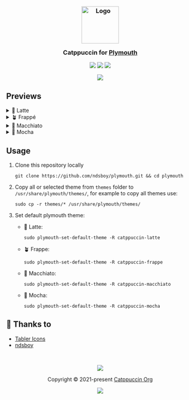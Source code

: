 <h3 align="center">
	<img src="https://raw.githubusercontent.com/catppuccin/catppuccin/main/assets/logos/exports/1544x1544_circle.png" width="100" alt="Logo"/><br/>
	<img src="https://raw.githubusercontent.com/catppuccin/catppuccin/main/assets/misc/transparent.png" height="30" width="0px"/>
	Catppuccin for <a href="https://www.freedesktop.org/wiki/Software/Plymouth/">Plymouth</a>
	<img src="https://raw.githubusercontent.com/catppuccin/catppuccin/main/assets/misc/transparent.png" height="30" width="0px"/>
</h3>

<p align="center">
	<a href="https://github.com/ndsboy/plymouth/stargazers"><img src="https://img.shields.io/github/stars/ndsboy/plymouth?colorA=363a4f&colorB=b7bdf8&style=for-the-badge"></a>
	<a href="https://github.com/ndsboy/plymouth/issues"><img src="https://img.shields.io/github/issues/ndsboy/plymouth?colorA=363a4f&colorB=f5a97f&style=for-the-badge"></a>
	<a href="https://github.com/ndsboy/plymouth/contributors"><img src="https://img.shields.io/github/contributors/ndsboy/plymouth?colorA=363a4f&colorB=a6da95&style=for-the-badge"></a>
</p>

<p align="center">
	<img src="https://github.com/ndsboy/plymouth/blob/main/assets/preview.png"/>
</p>

## Previews

<details>
<summary>🌻 Latte</summary>
<img src="https://github.com/ndsboy/plymouth/blob/main/assets/latte.png"/>
</details>
<details>
<summary>🪴 Frappé</summary>
<img src="https://github.com/ndsboy/plymouth/blob/main/assets/frappe.png"/>
</details>
<details>
<summary>🌺 Macchiato</summary>
<img src="https://github.com/ndsboy/plymouth/blob/main/assets/macchiato.png"/>
</details>
<details>
<summary>🌿 Mocha</summary>
<img src="https://github.com/ndsboy/plymouth/blob/main/assets/mocha.png"/>
</details>

## Usage

1. Clone this repository locally

   ```shell
   git clone https://github.com/ndsboy/plymouth.git && cd plymouth
   ```

2. Copy all or selected theme from `themes` folder to `/usr/share/plymouth/themes/`, for example to copy all themes use:

   ```shell
   sudo cp -r themes/* /usr/share/plymouth/themes/
   ```

3. Set default plymouth theme:

   - 🌻 Latte:

     ```shell
     sudo plymouth-set-default-theme -R catppuccin-latte
     ```

   - 🪴 Frappe:

     ```shell
     sudo plymouth-set-default-theme -R catppuccin-frappe
     ```

   - 🌺 Macchiato:

     ```shell
     sudo plymouth-set-default-theme -R catppuccin-macchiato
     ```

   - 🌿 Mocha:

     ```shell
     sudo plymouth-set-default-theme -R catppuccin-mocha
     ```

## 💝 Thanks to

- [Tabler Icons](https://tabler-icons.io/)
- [ndsboy](https://github.com/ndsboy)

&nbsp;

<p align="center">
	<img src="https://raw.githubusercontent.com/catppuccin/catppuccin/main/assets/footers/gray0_ctp_on_line.svg?sanitize=true" />
</p>

<p align="center">
	Copyright &copy; 2021-present <a href="https://github.com/catppuccin" target="_blank">Catppuccin Org</a>
</p>

<p align="center">
	<a href="https://github.com/catppuccin/catppuccin/blob/main/LICENSE"><img src="https://img.shields.io/static/v1.svg?style=for-the-badge&label=License&message=MIT&logoColor=d9e0ee&colorA=363a4f&colorB=b7bdf8"/></a>
</p>
